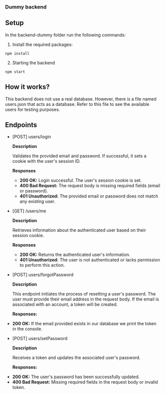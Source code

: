 ### Dummy backend

## Setup

In the backend-dummy folder run the following commands:

1. Install the required packages:

```shell
npm install
```

2. Starting the backend

```shell
npm start
```

## How it works?

This backend does not use a real database. However, there is a file named users.json that acts as a database. Refer to this file to see the available users for testing purposes.

## Endpoints

- [POST] users/login

  **Description**

  Validates the provided email and password. If successful, it sets a cookie with the user's session ID.

  **Responses**

  - **200 OK:** Login successful. The user's session cookie is set.
  - **400 Bad Request:** The request body is missing required fields (email or password).
  - **401 Unauthorized:** The provided email or password does not match any existing user.

* [GET] /users/me

  **Description**

  Retrieves information about the authenticated user based on their session cookie.

  **Responses**

  - **200 OK:** Returns the authenticated user's information.
  - **401 Unauthorized:** The user is not authenticated or lacks permission to perform this action.

* [POST] users/forgotPassword

  **Description**

  This endpoint initiates the process of resetting a user's password. The user must provide their email address in the request body. If the email is associated with an account, a token will be created.

  **Responses:**

- **200 OK:** If the email provided exists in our database we print the token in the console.

* [POST] users/setPassword

  **Description**

  Receives a token and updates the associated user's password.

  **Responses:**

- **200 OK:** The user's password has been successfully updated.
- **400 Bad Request:** Missing required fields in the request body or invalid token.
